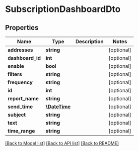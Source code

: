 # SubscriptionDashboardDto

## Properties
Name | Type | Description | Notes
------------ | ------------- | ------------- | -------------
**addresses** | **string** |  | [optional] 
**dashboard_id** | **int** |  | [optional] 
**enable** | **bool** |  | [optional] 
**filters** | **string** |  | [optional] 
**frequency** | **string** |  | [optional] 
**id** | **int** |  | [optional] 
**report_name** | **string** |  | [optional] 
**send_time** | [**\DateTime**](\DateTime.md) |  | [optional] 
**subject** | **string** |  | [optional] 
**text** | **string** |  | [optional] 
**time_range** | **string** |  | [optional] 

[[Back to Model list]](../../README.md#documentation-for-models) [[Back to API list]](../../README.md#documentation-for-api-endpoints) [[Back to README]](../../README.md)

